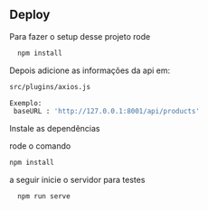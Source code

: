 ## Deploy

Para fazer o setup desse projeto rode

```bash
  npm install
```
Depois adicione as informações da api em:

```bash
src/plugins/axios.js

Exemplo: 
 baseURL : 'http://127.0.0.1:8001/api/products'
```

Instale as dependências

rode o comando 
```bash
npm install
```

a seguir inicie o servidor para testes

```bash
  npm run serve
```

